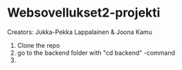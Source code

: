 # Websovellukset2-projekti

Creators: Jukka-Pekka Lappalainen & Joona Kamu

1. Clone the repo
2. go to the backend folder with "cd backend" -command
3. 
